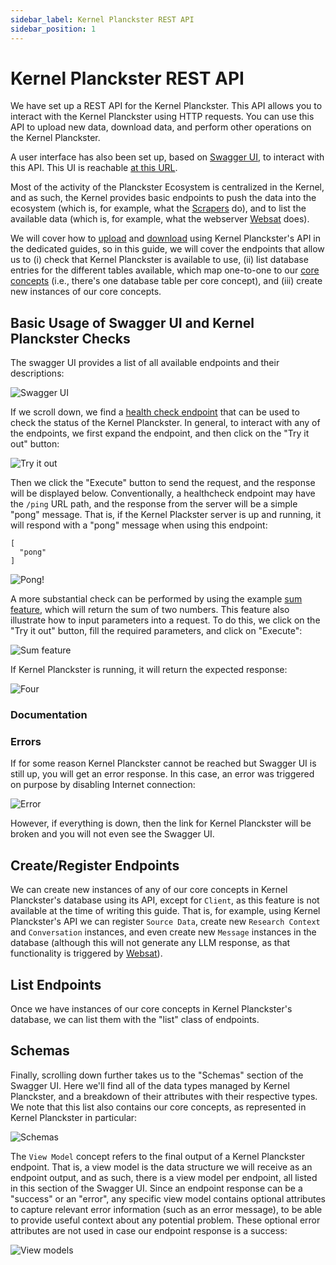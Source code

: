 ```yaml
---
sidebar_label: Kernel Planckster REST API
sidebar_position: 1
---
```



# Kernel Planckster REST API

We have set up a REST API for the Kernel Planckster.
This API allows you to interact with the Kernel Planckster using HTTP requests.
You can use this API to upload new data, download data, and perform other operations on the Kernel Planckster.

A user interface has also been set up, based on [Swagger UI](https://swagger.io/tools/swagger-ui/), to interact with this API.
This UI is reachable [at this URL](https://kernel-planckster.devmaany.com/docs#/).

Most of the activity of the Planckster Ecosystem is centralized in the Kernel, and as such, the Kernel provides basic endpoints to push the data into the ecosystem (which is, for example, what the [Scrapers](../../kubeflow/kubeflow-features-and-ui-walkthrough.md) do), and to list the available data (which is, for example, what the webserver [Websat](../../websat/websat-features-and-ui-walkthrough.md) does).

We will cover how to [upload](../upload-new-data.md) and [download](../download-data.md) using Kernel Planckster's API in the dedicated guides, so in this guide, we will cover the endpoints that allow us to (i) check that Kernel Planckster is available to use, (ii) list database entries for the different tables available, which map one-to-one to our [core concepts](../../../concepts/core-concepts/index.md) (i.e., there's one database table per core concept), and (iii) create new instances of our core concepts.


## Basic Usage of Swagger UI and Kernel Planckster Checks

The swagger UI provides a list of all available endpoints and their descriptions:

![Swagger UI](1.png)

If we scroll down, we find a [health check endpoint](https://kernel-planckster.devmaany.com/docs#/Health%20Check/health_ping_get) that can be used to check the status of the Kernel Planckster.
In general, to interact with any of the endpoints, we first expand the endpoint, and then click on the "Try it out" button:

![Try it out](2.png)

Then we click the "Execute" button to send the request, and the response will be displayed below.
Conventionally, a healthcheck endpoint may have the `/ping` URL path, and the response from the server will be a simple "pong" message.
That is, if the Kernel Plackster server is up and running, it will respond with a "pong" message when using this endpoint:

```
[
  "pong"
]
```
![Pong!](3.png)

A more substantial check can be performed by using the example [sum feature](https://kernel-planckster.devmaany.com/docs#/Sum%20Feature/Sum_Feature_sum_get), which will return the sum of two numbers.
This feature also illustrate how to input parameters into a request.
To do this, we click on the "Try it out" button, fill the required parameters, and click on "Execute":

![Sum feature](4.png)

If Kernel Planckster is running, it will return the expected response:

![Four](5.png)

### Documentation


### Errors

If for some reason Kernel Planckster cannot be reached but Swagger UI is still up, you will get an error response.
In this case, an error was triggered on purpose by disabling Internet connection:

![Error](6.png)

However, if everything is down, then the link for Kernel Planckster will be broken and you will not even see the Swagger UI.


## Create/Register Endpoints

We can create new instances of any of our core concepts in Kernel Planckster's database using its API, except for `Client`, as this feature is not available at the time of writing this guide.
That is, for example, using Kernel Planckster's API we can register `Source Data`, create new `Research Context` and `Conversation` instances, and even create new `Message` instances in the database (although this will not generate any LLM response, as that functionality is triggered by [Websat](../../websat/websat-features-and-ui-walkthrough.md)).


## List Endpoints

Once we have instances of our core concepts in Kernel Planckster's database, we can list them with the "list" class of endpoints.



## Schemas

Finally, scrolling down further takes us to the "Schemas" section of the Swagger UI.
Here we'll find all of the data types managed by Kernel Planckster, and a breakdown of their attributes with their respective types.
We note that this list also contains our core concepts, as represented in Kernel Planckster in particular:

![Schemas](schemas.png)

The `View Model` concept refers to the final output of a Kernel Planckster endpoint.
That is, a view model is the data structure we will receive as an endpoint output, and as such, there is a view model per endpoint, all listed in this section of the Swagger UI.
Since an endpoint response can be a "success" or an "error", any specific view model contains optional attributes to capture relevant error information (such as an error message), to be able to provide useful context about any potential problem.
These optional error attributes are not used in case our endpoint response is a success:

![View models](view-models.png)
